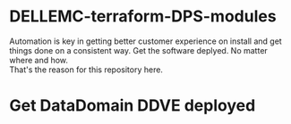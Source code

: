 # DELLEMC-terraform-DPS-modules

Automation is key in getting better customer experience on install and get things done on a consistent way. Get the software deplyed. No matter where and how.  
That's the reason for this repository here.

# Get DataDomain DDVE deployed
